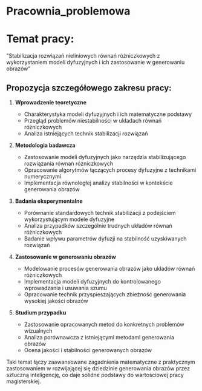 # Pracownia_problemowa

# Temat pracy:

"Stabilizacja rozwiązań nieliniowych równań różniczkowych z wykorzystaniem modeli dyfuzyjnych i ich zastosowanie w generowaniu obrazów"

## Propozycja szczegółowego zakresu pracy:

1. **Wprowadzenie teoretyczne**
   - Charakterystyka modeli dyfuzyjnych i ich matematyczne podstawy
   - Przegląd problemów niestabilności w układach równań różniczkowych
   - Analiza istniejących technik stabilizacji rozwiązań

2. **Metodologia badawcza**
   - Zastosowanie modeli dyfuzyjnych jako narzędzia stabilizującego rozwiązania równań różniczkowych
   - Opracowanie algorytmów łączących procesy dyfuzyjne z technikami numerycznymi
   - Implementacja równoległej analizy stabilności w kontekście generowania obrazów

3. **Badania eksperymentalne**
   - Porównanie standardowych technik stabilizacji z podejściem wykorzystującym modele dyfuzyjne
   - Analiza przypadków szczególnie trudnych układów równań różniczkowych
   - Badanie wpływu parametrów dyfuzji na stabilność uzyskiwanych rozwiązań

4. **Zastosowanie w generowaniu obrazów**
   - Modelowanie procesów generowania obrazów jako układów równań różniczkowych
   - Implementacja modeli dyfuzyjnych do kontrolowanego wprowadzania i usuwania szumu
   - Opracowanie technik przyspieszających zbieżność generowania wysokiej jakości obrazów

5. **Studium przypadku**
   - Zastosowanie opracowanych metod do konkretnych problemów wizualnych
   - Analiza porównawcza z istniejącymi metodami generowania obrazów
   - Ocena jakości i stabilności generowanych obrazów

Taki temat łączy zaawansowane zagadnienia matematyczne z praktycznym zastosowaniem w rozwijającej się dziedzinie generowania obrazów przez sztuczną inteligencję, co daje solidne podstawy do wartościowej pracy magisterskiej.
